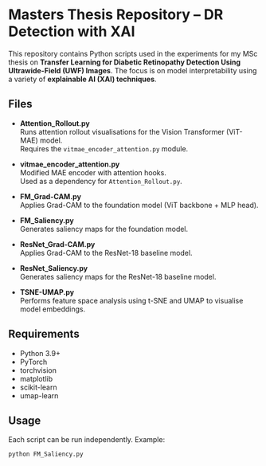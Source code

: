 # Masters Thesis Repository – DR Detection with XAI

This repository contains Python scripts used in the experiments for my MSc thesis on **Transfer Learning for Diabetic Retinopathy Detection Using Ultrawide-Field (UWF) Images**. The focus is on model interpretability using a variety of **explainable AI (XAI) techniques**.

## Files

- **Attention_Rollout.py**  
  Runs attention rollout visualisations for the Vision Transformer (ViT-MAE) model.  
  Requires the `vitmae_encoder_attention.py` module.

- **vitmae_encoder_attention.py**  
  Modified MAE encoder with attention hooks.  
  Used as a dependency for `Attention_Rollout.py`.

- **FM_Grad-CAM.py**  
  Applies Grad-CAM to the foundation model (ViT backbone + MLP head).

- **FM_Saliency.py**  
  Generates saliency maps for the foundation model.

- **ResNet_Grad-CAM.py**  
  Applies Grad-CAM to the ResNet-18 baseline model.

- **ResNet_Saliency.py**  
  Generates saliency maps for the ResNet-18 baseline model.

- **TSNE-UMAP.py**  
  Performs feature space analysis using t-SNE and UMAP to visualise model embeddings.

## Requirements

- Python 3.9+  
- PyTorch  
- torchvision  
- matplotlib  
- scikit-learn  
- umap-learn  

## Usage

Each script can be run independently. Example:

```bash
python FM_Saliency.py
